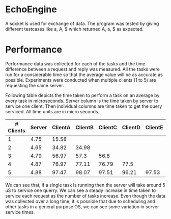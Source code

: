 # EchoEngine

A socket is used for exchange of data. The program was tested by giving different testcases like a, A, $ which returned A, a, $ as expected.

# Performance

Performance data was collected for each of the tasks and the time difference between a request and reply was measured. All the tasks were run for a considerable time so that the average value will be as accurate as possible. Experiments were conducted when multiple clients (1 to 5) are requesting the same server.

Following table depicts the time taken to perform a task on an average by every task in microseconds. Server column is the time taken by server to service one client. Then individual columns are time taken to get the query serviced. All time units are in micro seconds.

| # Clients | Server | ClientA | ClientB | ClientC | ClientD | ClientE |
|-----------|--------|---------|---------|---------|---------|---------|
| 1         | 4.75   | 15.58    |         |         |         |         |
| 2         | 4.65   | 34.82   | 34.98   |         |         |         |
| 3         | 4.79  | 56.97   | 57.3   | 56.8   |         |         |
| 4         | 4.87   | 76.97   | 77.11   | 76.79  | 77.5    |         |
| 5         | 4.88   | 97.47   | 98.07   | 97.51   | 96.21  | 97.53   |

We can see that, if a single task is running then the server will take around 5 uS to service one querry. We can see a steady increase in time taken to service each request as the number of tasks increase. Even though the data was collected over a long time, it is possible that due to scheduling and other tasks in a general purpose OS, we can see some variation in server service times.